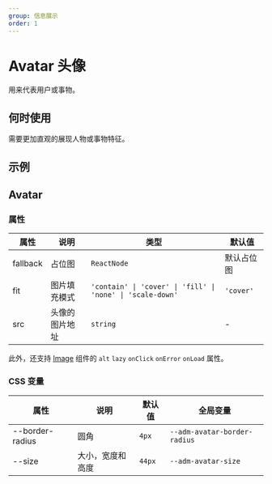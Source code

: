 ```yaml
---
group: 信息展示
order: 1
---
```


# Avatar 头像

用来代表用户或事物。

## 何时使用

需要更加直观的展现人物或事物特征。

## 示例

<code src="./demos/demo1.tsx"></code>

## Avatar

### 属性

| 属性     | 说明           | 类型                                                       | 默认值     |
| -------- | -------------- | ---------------------------------------------------------- | ---------- |
| fallback | 占位图         | `ReactNode`                                                | 默认占位图 |
| fit      | 图片填充模式   | `'contain' \| 'cover' \| 'fill' \| 'none' \| 'scale-down'` | `'cover'`  |
| src      | 头像的图片地址 | `string`                                                   | -          |

此外，还支持 [Image](/zh/components/image) 组件的 `alt` `lazy` `onClick` `onError` `onLoad` 属性。

### CSS 变量

| 属性            | 说明             | 默认值 | 全局变量                     |
| --------------- | ---------------- | ------ | ---------------------------- |
| --border-radius | 圆角             | `4px`  | `--adm-avatar-border-radius` |
| --size          | 大小，宽度和高度 | `44px` | `--adm-avatar-size`          |
